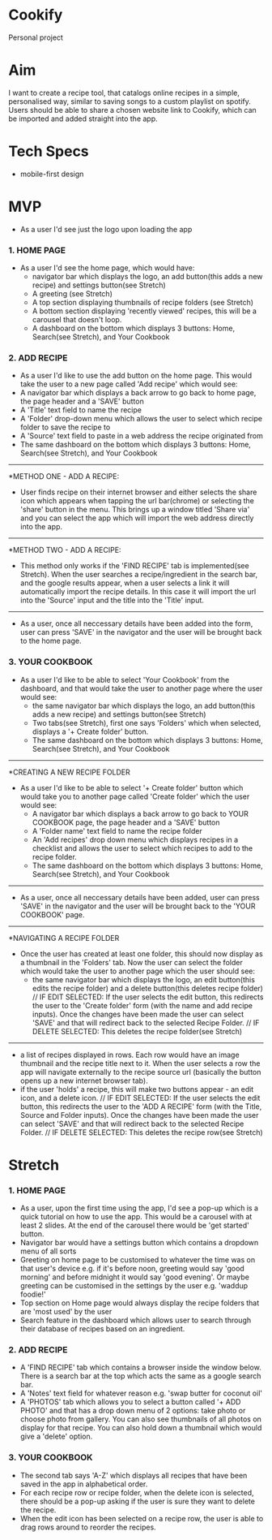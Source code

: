 # Cookify
Personal project

# Aim
I want to create a recipe tool, that catalogs online recipes in a simple, personalised way, similar to saving songs to a custom playlist on spotify. Users should be able to share a chosen website link to Cookify, which can be imported and added straight into the app.

# Tech Specs
* mobile-first design

# MVP
* As a user I'd see just the logo upon loading the app

### 1. HOME PAGE
* As a user I'd see the home page, which would have:
  * navigator bar which displays the logo, an add button(this adds a new recipe) and settings button(see Stretch)
  * A greeting (see Stretch)
  * A top section displaying thumbnails of recipe folders (see Stretch)
  * A bottom section displaying 'recently viewed' recipes, this will be a carousel that doesn't loop.
  * A dashboard on the bottom which displays 3 buttons: Home, Search(see Stretch), and Your Cookbook
  
### 2. ADD RECIPE
 * As a user I'd like to use the add button on the home page. This would take the user to a new page called 'Add recipe' which would see:
  * A navigator bar which displays a back arrow to go back to home page, the page header and a 'SAVE' button
  * A 'Title' text field to name the recipe
  * A 'Folder' drop-down menu which allows the user to select which recipe folder to save the recipe to
  * A 'Source' text field to paste in a web address the recipe originated from
  * The same dashboard on the bottom which displays 3 buttons: Home, Search(see Stretch), and Your Cookbook
 - - - - - - - - - - -
 *METHOD ONE - ADD A RECIPE:
 * User finds recipe on their internet browser and either selects the share icon which appears when tapping the url bar(chrome) or selecting the 'share' button in the menu. This brings up a window titled 'Share via' and you can select the app which will import the web address directly into the app. 
- - - - - - - - - - - 
 *METHOD TWO - ADD A RECIPE:
 * This method only works if the 'FIND RECIPE' tab is implemented(see Stretch). When the user searches a recipe/ingredient in the search bar, and the google results appear, when a user selects a link it will automatically import the recipe details. In this case it will import the url into the 'Source' input and the title into the 'Title' input.
- - - - - - - - - - -
* As a user, once all neccessary details have been added into the form, user can press 'SAVE' in the navigator and the user will be brought back to the home page.

### 3. YOUR COOKBOOK
* As a user I'd like to be able to select 'Your Cookbook' from the dashboard, and that would take the user to another page where the user would see:
    * the same navigator bar which displays the logo, an add button(this adds a new recipe) and settings button(see Stretch)
    * Two tabs(see Stretch), first one says 'Folders' which when selected, displays a '+ Create folder' button. 
    * The same dashboard on the bottom which displays 3 buttons: Home, Search(see Stretch), and Your Cookbook
- - - - - - - - - - -
*CREATING A NEW RECIPE FOLDER
* As a user I'd like to be able to select '+ Create folder' button which would take you to another page called 'Create folder' which the user would see:
  * A navigator bar which displays a back arrow to go back to YOUR COOKBOOK page, the page header and a 'SAVE' button
  * A 'Folder name' text field to name the recipe folder
  * An 'Add recipes' drop down menu which displays recipes in a checklist and allows the user to select which recipes to add to the recipe folder.
  * The same dashboard on the bottom which displays 3 buttons: Home, Search(see Stretch), and Your Cookbook
- - - - - - - - - - -
* As a user, once all neccessary details have been added, user can press 'SAVE' in the navigator and the user will be brought back to the 'YOUR COOKBOOK' page.
- - - - - - - - - - -
*NAVIGATING A RECIPE FOLDER
* Once the user has created at least one folder, this should now display as a thumbnail in the 'Folders' tab. Now the user can select the folder which would take the user to another page which the user should see:
  * the same navigator bar which displays the logo, an edit button(this edits the recipe folder) and a delete button(this deletes recipe folder)
   // IF EDIT SELECTED: If the user selects the edit button, this redirects the user to the 'Create folder' form (with the name and add recipe inputs). Once the changes have been made the user can select 'SAVE' and that will redirect back to the selected Recipe Folder.
  // IF DELETE SELECTED: This deletes the recipe folder(see Stretch)
- - - - - - - - - - -
  * a list of recipes displayed in rows. Each row would have an image thumbnail and the recipe title next to it. When the user selects a row the app will navigate externally to the recipe source url (basically the button opens up a new internet browser tab).
  * if the user 'holds' a recipe, this will make two buttons appear - an edit icon, and a delete icon. 
  // IF EDIT SELECTED: If the user selects the edit button, this redirects the user to the 'ADD A RECIPE' form (with the Title, Source and Folder inputs). Once the changes have been made the user can select 'SAVE' and that will redirect back to the selected Recipe Folder.
  // IF DELETE SELECTED: This deletes the recipe row(see Stretch)


# Stretch
### 1. HOME PAGE
* As a user, upon the first time using the app, I'd see a pop-up which is a quick tutorial on how to use the app. This would be a carousel with at least 2 slides. At the end of the carousel there would be 'get started' button.
* Navigator bar would have a settings button which contains a dropdown menu of all sorts
* Greeting on home page to be customised to whatever the time was on that user's device e.g. if it's before noon, greeting would say 'good morning' and before midnight it would say 'good evening'. Or maybe greeting can be customised in the settings by the user e.g. 'waddup foodie!'
* Top section on Home page would always display the recipe folders that are 'most used' by the user
* Search feature in the dashboard which allows user to search through their database of recipes based on an ingredient.

### 2. ADD RECIPE
* A 'FIND RECIPE' tab which contains a browser inside the window below. There is a search bar at the top which acts the same as a google search bar. 
* A 'Notes' text field for whatever reason e.g. 'swap butter for coconut oil'
* A 'PHOTOS' tab which allows you to select a button called '+ ADD PHOTO' and that has a drop down menu of 2 options: take photo or choose photo from gallery. You can also see thumbnails of all photos on display for that recipe. You can also hold down a thumbnail which would give a 'delete' option. 

### 3. YOUR COOKBOOK
* The second tab says 'A-Z' which displays all recipes that have been saved in the app in alphabetical order.
* For each recipe row or recipe folder, when the delete icon is selected, there should be a pop-up asking if the user is sure they want to delete the recipe.
* When the edit icon has been selected on a recipe row, the user is able to drag rows around to reorder the recipes.
